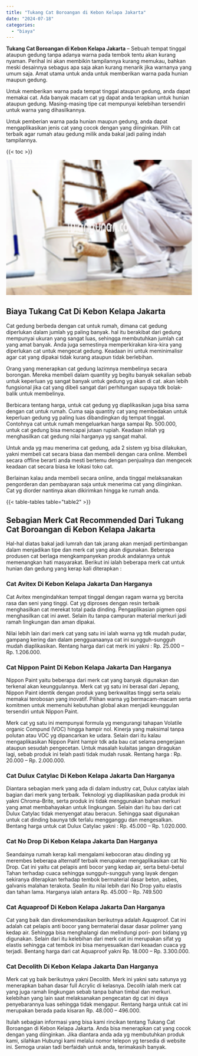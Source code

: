 ```yaml
---
title: "Tukang Cat Boroangan di Kebon Kelapa Jakarta"
date: "2024-07-18"
categories: 
  - "biaya"
---
```


**Tukang Cat Boroangan di Kebon Kelapa Jakarta** – Sebuah tempat tinggal ataupun gedung tanpa adanya warna pada tembok tentu akan kurang nyaman. Perihal ini akan membikin tampilannya kurang memukau, bahkan meski desainnya sebagus apa saja akan kurang menarik jika warnanya yang umum saja. Amat utama untuk anda untuk memberikan warna pada hunian maupun gedung.

Untuk memberikan warna pada tempat tinggal ataupun gedung, anda dapat memakai cat. Ada banyak macam cat yg dapat anda terapkan untuk hunian ataupun gedung. Masing-masing tipe cat mempunyai kelebihan tersendiri untuk warna yang dihasilkannya.

Untuk pemberian warna pada hunian maupun gedung, anda dapat mengaplikasikan jenis cat yang cocok dengan yang diinginkan. Pilih cat terbaik agar rumah atau gedung milik anda bakal jadi paling indah tampilannya.

{{< toc >}}

![Tukang Cat Boroangan di Kebon Kelapa Jakarta](/images/jasa-cat-murah33.png)

## Biaya Tukang Cat Di Kebon Kelapa Jakarta

Cat gedung berbeda dengan cat untuk rumah, dimana cat gedung diperlukan dalam jumlah yg paling banyak. hal itu berakibat dari gedung mempunyai ukuran yang sangat luas, sehingga membutuhkan jumlah cat yang amat banyak. Anda juga semestinya memperkirakan kira-kira yang diperlukan cat untuk mengecat gedung. Keadaan ini untuk meminimalisir agar cat yang dipakai tidak kurang ataupun tidak berlebihan.

Orang yang menerapkan cat gedung lazimnya membelinya secara borongan. Mereka membeli dalam quantity yg begitu banyak sekalian sebab untuk keperluan yg sangat banyak untuk gedung yg akan di cat. akan lebih fungsional jika cat yang dibeli sangat dari perhitungan supaya tdk bolak-balik untuk membelinya.

Berbicara tentang harga, untuk cat gedung yg diaplikasikan juga bisa sama dengan cat untuk rumah. Cuma saja quantity cat yang membedakan untuk keperluan gedung yg paling luas dibandingkan dg tempat tinggal. Contohnya cat untuk rumah mengeluarkan harga sampai Rp. 500.000, untuk cat gedung bisa mencapai jutaan rupiah. Keadaan inilah yg menghasilkan cat gedung nilai harganya yg sangat mahal.

Untuk anda yg mau menerima cat gedung, ada 2 sistem yg bisa dilakukan, yakni membeli cat secara biasa dan membeli dengan cara online. Membeli secara offline berarti anda mesti bertemu dengan penjualnya dan mengecek keadaan cat secara biasa ke lokasi toko cat.

Berlainan kalau anda membeli secara online, anda tinggal melaksanakan pengorderan dan pembayaran saja untuk menerima cat yang diinginkan. Cat yg diorder nantinya akan dikirimkan hingga ke rumah anda.

{{< table-tables table="table2" >}}

## Sebagian Merk Cat Recommended Dari Tukang Cat Boroangan di Kebon Kelapa Jakarta

Hal-hal diatas bakal jadi lumrah dan tak jarang akan menjadi pertimbangan dalam menjadikan tipe dan merk cat yang akan digunakan. Beberapa produsen cat berlaga mengkampanyekan produk andalannya untuk memenangkan hati masyarakat. Berikut ini ialah beberapa merk cat untuk hunian dan gedung yang kerap kali diterapkan :

### Cat Avitex Di Kebon Kelapa Jakarta Dan Harganya

Cat Avitex mengindahkan tempat tinggal dengan ragam warna yg bercita rasa dan seni yang tinggi. Cat yg diproses dengan resin terbaik menghasilkan cat merekat total pada dinding. Pengaplikasian pigmen opsi menghasilkan cat ini awet. Selain itu tanpa campuran material merkuri jadi ramah lingkungan dan aman dipakai.

Nilai lebih lain dari merk cat yang satu ini ialah warna yg tdk mudah pudar, gampang kering dan dalam pengguanaanya cat ini sungguh-sungguh mudah diaplikasikan. Rentang harga dari cat merk ini yakni : Rp. 25.000 – Rp. 1.206.000.

### Cat Nippon Paint Di Kebon Kelapa Jakarta Dan Harganya

Nippon Paint yaitu beberapa dari merk cat yang banyak digunakan dan terkenal akan keunggulannya. Merk cat yg satu ini berasal dari Jepang, Nippon Paint identik dengan produk yang berkwalitas tinggi serta selalu memakai terobosan yang inovatif. Pilihan warna yg bermacam-macam serta komitmen untuk memenuhi kebutuhan global akan menjadi keunggulan tersendiri untuk Nippon Paint.

Merk cat yg satu ini mempunyai formula yg mengurangi tahapan Volatile organic Compund (VOC) hingga hampir nol. Kinerja yang maksimal tanpa polutan atau VOC yg dipancarkan ke udara. Selain dari itu kalau mengaplikasikan Nippon Paint hampir tdk ada bau cat selama pengerjaan ataupun sesudah pengecetan. Untuk masalah kulaitas jangan diragukan lagi, sebab produk ini telah pasti tidak mudah rusak. Rentang harga : Rp. 20.000 – Rp. 2.000.000.

### Cat Dulux Catylac Di Kebon Kelapa Jakarta Dan Harganya

Diantara sebagian merk yang ada di dalam industry cat, Dulux catylax ialah bagian dari merk yang terbaik. Teknologi yg diaplikasikan pada produk ini yakni Chroma-Brite, serta produk ini tidak menggunakan bahan merkuri yang amat membahayakan untuk lingkungan. Selain dari itu bau dari cat Dulux Catylac tidak menyengat atau beracun. Sehingga saat digunakan untuk cat dinding baunya tdk terlalu mengganggu dan mengesalkan. Bentang harga untuk cat Dulux Catylac yakni : Rp. 45.000 – Rp. 1.020.000.

### Cat No Drop Di Kebon Kelapa Jakarta Dan Harganya

Seandainya rumah kerap kali mengalami kebocoran atau dinding yg merembes beberapa alternatif terbaik merupakan mengaplikasikan cat No Drop. Cat ini yaitu cat pelapis anti bocor yang kedap air, serta betul-betul Tahan terhadap cuaca sehingga sungguh-sungguh yang layak dengan sekiranya diterapkan terhadap tembok bermaterial dasar beton, asbes, galvanis malahan terakota. Sealin itu nilai lebih dari No Drop yaitu elastis dan tahan lama. Harganya ialah antara Rp. 45.000 – Rp. 749.500

### Cat Aquaproof Di Kebon Kelapa Jakarta Dan Harganya

Cat yang baik dan direkomendasikan berikutnya adalah Aquaproof. Cat ini adalah cat pelapis anti bocor yang bermaterial dasar dasar polimer yang kedap air. Sehingga bisa menghalangi dan melindungi pori- pori bidang yg digunakan. Selain dari itu kelebihan dari merk cat ini merupakan sifat yg elastis sehingga cat tembok ini bisa menyesuaikan dari keaadan cuaca yg terjadi. Bentang harga dari cat Aquaproof yakni Rp. 18.000 – Rp. 3.300.000.

### Cat Decolith Di Kebon Kelapa Jakarta Dan Harganya

Merk cat yg baik berikutnya yakni Decolith. Merk ini yakni satu satunya yg menerapkan bahan dasar full Acrylic di kelasnya. Decolih ialah merk cat yang juga ramah lingkungan sebab tanpa bahan timbal dan merkuri. kelebihan yang lain saat melaksanakan pengecatan dg cat ini daya penyebarannya luas sehingga tidak mengapur. Rentang harga untuk cat ini merupakan berada pada kisaran Rp. 48.000 – 496.000.

Itulah sebagian informasi yang bisa kami rincikan tentang Tukang Cat Boroangan di Kebon Kelapa Jakarta. Anda bisa menerapkan cat yang cocok dengan yang diinginkan. Jika diantara anda ada yg membutuhkan produk kami, silahkan Hubungi kami melalui nomor telepon yg tersedia di website ini. Semoga uraian tadi berfaidah untuk anda, terimakasih banyak.
